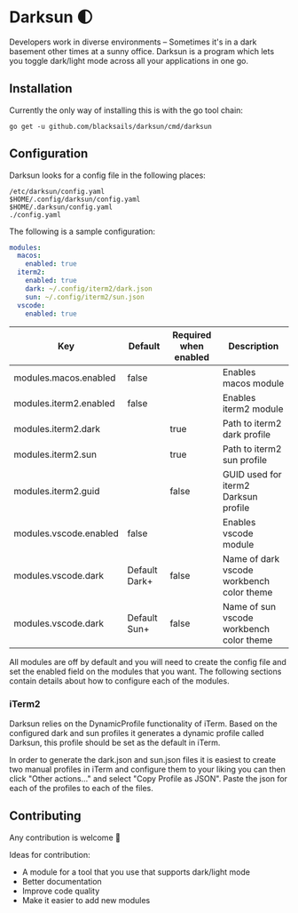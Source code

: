 # Darksun 🌓

Developers work in diverse environments – Sometimes it's in a dark basement
other times at a sunny office. Darksun is a program which lets you toggle
dark/light mode across all your applications in one go.

## Installation

Currently the only way of installing this is with the go tool chain:

```
go get -u github.com/blacksails/darksun/cmd/darksun
```

## Configuration

Darksun looks for a config file in the following places:

```
/etc/darksun/config.yaml
$HOME/.config/darksun/config.yaml
$HOME/.darksun/config.yaml 
./config.yaml
```

The following is a sample configuration:

```yaml
modules:
  macos:
    enabled: true
  iterm2:
    enabled: true
    dark: ~/.config/iterm2/dark.json
    sun: ~/.config/iterm2/sun.json
  vscode:
    enabled: true
```

| Key | Default | Required when enabled | Description |
| --- | ------- | --------------------- | ----------- |
| modules.macos.enabled | false | | Enables macos module |
| modules.iterm2.enabled | false | | Enables iterm2 module |
| modules.iterm2.dark | | true | Path to iterm2 dark profile |
| modules.iterm2.sun | | true | Path to iterm2 sun profile |
| modules.iterm2.guid | | false | GUID used for iterm2 Darksun profile |
| modules.vscode.enabled | false | | Enables vscode module |
| modules.vscode.dark | Default Dark+ | false | Name of dark vscode workbench color theme |
| modules.vscode.dark | Default Sun+ | false | Name of sun vscode workbench color theme |

All modules are off by default and you will need to create the config file and
set the enabled field on the modules that you want. The following sections
contain details about how to configure each of the modules.

### iTerm2

Darksun relies on the DynamicProfile functionality of iTerm. Based on the
configured dark and sun profiles it generates a dynamic profile called Darksun,
this profile should be set as the default in iTerm.

In order to generate the dark.json and sun.json files it is easiest to create
two manual profiles in iTerm and configure them to your liking you can then
click "Other actions..." and select "Copy Profile as JSON". Paste the json for
each of the profiles to each of the files.

## Contributing

Any contribution is welcome 🙏

Ideas for contribution:
- A module for a tool that you use that supports dark/light mode
- Better documentation
- Improve code quality
- Make it easier to add new modules
